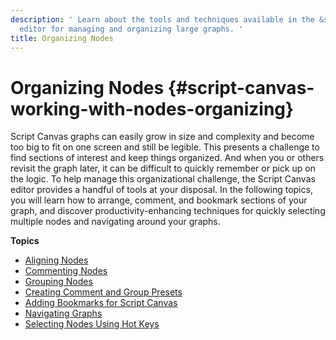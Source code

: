 ```yaml
---
description: ' Learn about the tools and techniques available in the &script-canvas;
  editor for managing and organizing large graphs. '
title: Organizing Nodes
---
```

# Organizing Nodes {#script-canvas-working-with-nodes-organizing}

Script Canvas graphs can easily grow in size and complexity and become too big to fit on one screen and still be legible\. This presents a challenge to find sections of interest and keep things organized\. And when you or others revisit the graph later, it can be difficult to quickly remember or pick up on the logic\. To help manage this organizational challenge, the Script Canvas editor provides a handful of tools at your disposal\. In the following topics, you will learn how to arrange, comment, and bookmark sections of your graph, and discover productivity\-enhancing techniques for quickly selecting multiple nodes and navigating around your graphs\.

**Topics**
+ [Aligning Nodes](/docs/userguide/scripting/scriptcanvas/working-with-nodes-aligning.md)
+ [Commenting Nodes](/docs/userguide/scripting/scriptcanvas/block-commenting.md)
+ [Grouping Nodes](/docs/userguide/scripting/scriptcanvas/node-groups.md)
+ [Creating Comment and Group Presets](/docs/userguide/scripting/scriptcanvas/comment-and-group-presets.md)
+ [Adding Bookmarks for Script Canvas](/docs/userguide/scripting/scriptcanvas/bookmarks.md)
+ [Navigating Graphs](/docs/userguide/scripting/scriptcanvas/working-with-nodes-visiting-all-instances.md)
+ [Selecting Nodes Using Hot Keys](/docs/userguide/scripting/scriptcanvas/working-with-nodes-selecting-using-hotkeys.md)